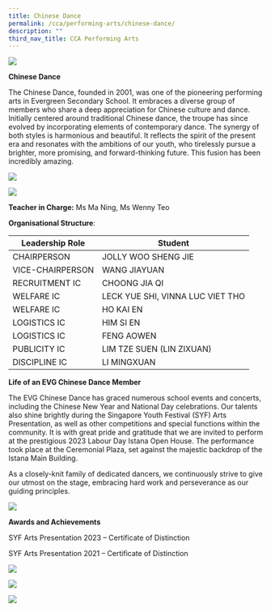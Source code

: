 ```yaml
---
title: Chinese Dance
permalink: /cca/performing-arts/chinese-dance/
description: ""
third_nav_title: CCA Performing Arts
---
```

![](/images/cd_01%20-%20ning%20ma.jpg)

**Chinese Dance**

The Chinese Dance, founded in 2001, was one of the pioneering performing arts in Evergreen Secondary School. It embraces a diverse group of members who share a deep appreciation for Chinese culture and dance. Initially centered around traditional Chinese dance, the troupe has since evolved by incorporating elements of contemporary dance. The synergy of both styles is harmonious and beautiful. It reflects the spirit of the present era and resonates with the ambitions of our youth, who tirelessly pursue a brighter, more promising, and forward-thinking future. This fusion has been incredibly amazing.

![](/images/cd_03%20-%20ning%20ma.jpg)

![](/images/cd_05%20-%20ning%20ma.jpg)

**Teacher in Charge:** Ms Ma Ning, Ms Wenny Teo

**Organisational Structure**:

 | Leadership Role | Student                                  |
|---------------------------------|-------------------------------------------------------|
| CHAIRPERSON | JOLLY WOO SHENG JIE                                           |
| VICE-CHAIRPERSON | WANG JIAYUAN                                          |
| RECRUITMENT IC | CHOONG JIA QI                                            |
| WELFARE IC          | LECK YUE SHI, VINNA LUC VIET THO                                    |
| WELFARE IC                | HO KAI EN                                     |
| LOGISTICS IC         | HIM SI EN                                   |
| LOGISTICS IC                           | FENG AOWEN                    |
| PUBLICITY IC                | LIM TZE SUEN (LIN ZIXUAN)                                    |
| DISCIPLINE IC                   | LI MINGXUAN                                 |

**Life of an EVG Chinese Dance Member**

The EVG Chinese Dance has graced numerous school events and concerts, including the Chinese New Year and National Day celebrations. Our talents also shine brightly during the Singapore Youth Festival (SYF) Arts Presentation, as well as other competitions and special functions within the community. It is with great pride and gratitude that we are invited to perform at the prestigious 2023 Labour Day Istana Open House. The performance took place at the Ceremonial Plaza, set against the majestic backdrop of the Istana Main Building.

As a closely-knit family of dedicated dancers, we continuously strive to give our utmost on the stage, embracing hard work and perseverance as our guiding principles.

![](/images/cd_06%20-%20ning%20ma.jfif)

**Awards and Achievements**

SYF Arts Presentation 2023 – Certificate of Distinction

SYF Arts Presentation 2021 – Certificate of Distinction

![](/images/cd_07%20-%20ning%20ma.jpg)

![](/images/cd_08%20-%20ning%20ma.jpg)

![](/images/cd_09_farewell.jpg)